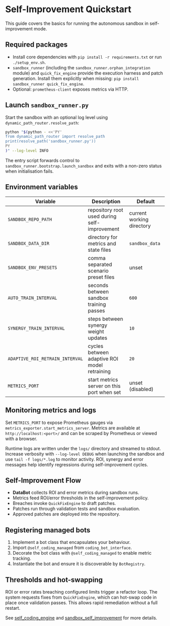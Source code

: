# Self-Improvement Quickstart

This guide covers the basics for running the autonomous sandbox in
self-improvement mode.

## Required packages

- Install core dependencies with `pip install -r requirements.txt` or run
  `./setup_env.sh`.
- `sandbox_runner` (including the `sandbox_runner.orphan_integration`
  module) and `quick_fix_engine` provide the execution harness and patch
  generation. Install them explicitly when missing:
  `pip install sandbox_runner quick_fix_engine`.
- Optional: `prometheus-client` exposes metrics via HTTP.

## Launch `sandbox_runner.py`

Start the sandbox with an optional log level using `dynamic_path_router.resolve_path`:

```bash
python "$(python - <<'PY'
from dynamic_path_router import resolve_path
print(resolve_path('sandbox_runner.py'))
PY
)" --log-level INFO
```

The entry script forwards control to `sandbox_runner.bootstrap.launch_sandbox`
and exits with a non-zero status when initialisation fails.

## Environment variables

| Variable | Description | Default |
| --- | --- | --- |
| `SANDBOX_REPO_PATH` | repository root used during self-improvement | current working directory |
| `SANDBOX_DATA_DIR` | directory for metrics and state files | `sandbox_data` |
| `SANDBOX_ENV_PRESETS` | comma separated scenario preset files | unset |
| `AUTO_TRAIN_INTERVAL` | seconds between sandbox training passes | `600` |
| `SYNERGY_TRAIN_INTERVAL` | steps between synergy weight updates | `10` |
| `ADAPTIVE_ROI_RETRAIN_INTERVAL` | cycles between adaptive ROI model retraining | `20` |
| `METRICS_PORT` | start metrics server on this port when set | unset (disabled) |

## Monitoring metrics and logs

Set `METRICS_PORT` to expose Prometheus gauges via
`metrics_exporter.start_metrics_server`. Metrics are available at
`http://localhost:<port>/` and can be scraped by Prometheus or viewed with a
browser.

Runtime logs are written under the `logs/` directory and streamed to stdout.
Increase verbosity with `--log-level DEBUG` when launching the sandbox and use
`tail -f logs/*.log` to monitor activity. ROI, synergy and error messages help
identify regressions during self-improvement cycles.

## Self-Improvement Flow

- **DataBot** collects ROI and error metrics during sandbox runs.
- Metrics feed ROI/error thresholds in the self-improvement policy.
- Breaches invoke `QuickFixEngine` to draft patches.
- Patches run through validation tests and sandbox evaluation.
- Approved patches are deployed into the repository.

## Registering managed bots

1. Implement a bot class that encapsulates your behaviour.
2. Import `@self_coding_managed` from `coding_bot_interface`.
3. Decorate the bot class with `@self_coding_managed` to enable metric tracking.
4. Instantiate the bot and ensure it is discoverable by `BotRegistry`.

## Thresholds and hot-swapping

ROI or error rates breaching configured limits trigger a refactor loop. The
system requests fixes from `QuickFixEngine`, which can hot-swap code in place once
validation passes. This allows rapid remediation without a full restart.

See [self_coding_engine](self_coding_engine.md) and
[sandbox_self_improvement](sandbox_self_improvement.md) for more details.


